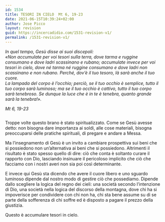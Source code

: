 ```yaml
---
id: 1534
title: TESORI IN CIELO	Mt 6, 19-23
date: 2021-06-15T10:39:24+02:00
author: Jose Picco
layout: revision
guid: https://incercadidio.com/1531-revision-v1/
permalink: /1531-revision-v1/
---
```

_In quel tempo, Gesù disse ai suoi discepoli:  
«Non accumulate per voi tesori sulla terra, dove tarma e ruggine consumano e dove ladri scassìnano e rubano; accumulate invece per voi tesori in cielo, dove né tarma né ruggine consumano e dove ladri non scassìnano e non rubano. Perché, dov&#8217;è il tuo tesoro, là sarà anche il tuo cuore.  
La lampada del corpo è l&#8217;occhio; perciò, se il tuo occhio è semplice, tutto il tuo corpo sarà luminoso; ma se il tuo occhio è cattivo, tutto il tuo corpo sarà tenebroso. Se dunque la luce che è in te è tenebra, quanto grande sarà la tenebra!»._

<p class="has-text-align-right">
  <em>Mt 6, 19-23</em>
</p><figure class="wp-block-image size-large">

<img src="https://incercadidio.com/wp-content/uploads/2021/06/2-1.png" alt="" class="wp-image-1533" srcset="https://incercadidio.com/wp-content/uploads/2021/06/2-1.png 1004w, https://incercadidio.com/wp-content/uploads/2021/06/2-1-300x109.png 300w, https://incercadidio.com/wp-content/uploads/2021/06/2-1-768x278.png 768w" sizes="(max-width: 1004px) 100vw, 1004px" /> </figure> 

Troppe volte questo brano è stato spiritualizzato. Come se Gesù avesse detto: non bisogna dare importanza ai soldi, alle cose materiali, bisogna preoccuparsi delle pratiche spirituali, di pregare e andare a Messa.

Ma l’insegnamento di Gesù è un invito a cambiare prospettiva sui beni che si possiedono non un’alternativa ai beni che si possiedono. Altrimenti il risultato è stato spesso quello di dire: ciò che conta è soltanto curare il rapporto con Dio, lasciando insinuare il pericoloso implicito che ciò che facciamo con i nostri averi non sia poi così determinante.

E invece qui Gesù sta dicendo che avere il cuore libero e uno sguardo luminoso dipende dal nostro modo di gestire ciò che possediamo. Dipende dallo scegliere la logica del regno dei cieli: una società secondo l’intenzione di Dio, una società nella logica del discorso della montagna, dove chi ha si impoverisce per condividere con chi non ha, chi sta bene assume su di se parte della sofferenza di chi soffre ed è disposto a pagare il prezzo della giustizia.

Questo è accumulare tesori in cielo.